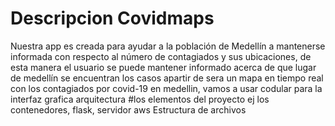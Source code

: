 # Descripcion Covidmaps
Nuestra app es creada para ayudar a la población de Medellín a mantenerse informada con respecto al número de contagiados y sus ubicaciones, de esta manera el usuario se puede mantener informado acerca de que lugar de medellín se encuentran los casos apartir de  sera un mapa en tiempo real con los contagiados por covid-19 en medellin, vamos a usar codular para la interfaz grafica
arquitectura
#los elementos del proyecto ej los contenedores, flask, servidor aws
Estructura de archivos
